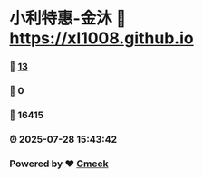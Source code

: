 # 小利特惠-金沐 :link: https://xl1008.github.io 
### :page_facing_up: [13](https://xl1008.github.io/tag.html) 
### :speech_balloon: 0 
### :hibiscus: 16415 
### :alarm_clock: 2025-07-28 15:43:42 
### Powered by :heart: [Gmeek](https://github.com/Meekdai/Gmeek)
